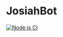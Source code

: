 # JosiahBot

[![Node.js CI](https://github.com/JosiahOrganizationz/josiahbot-tbp/actions/workflows/node.js.yml/badge.svg)](https://github.com/JosiahOrganizationz/josiahbot-tbp/actions/workflows/node.js.yml)

